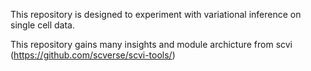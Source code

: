 This repository is designed to experiment with variational inference on single cell data.


This repository gains many insights and module archicture from scvi (https://github.com/scverse/scvi-tools/)